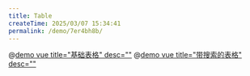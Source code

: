 ```yaml
---
title: Table
createTime: 2025/03/07 15:34:41
permalink: /demo/7er4bh8b/
---
```

@[demo vue title="基础表格" desc=""](../Table/Table.vue)
@[demo vue title="带搜索的表格" desc=""](../Table/formTable.vue)


